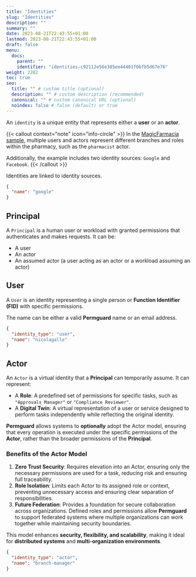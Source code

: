 ```yaml
---
title: "Identities"
slug: "Identities"
description: ""
summary: ""
date: 2023-08-21T22:43:55+01:00
lastmod: 2023-08-21T22:43:55+01:00
draft: false
menu:
  docs:
    parent: ""
    identifier: "identities-c92112e56e385ee44401f0bfb5d67e76"
weight: 2202
toc: true
seo:
  title: "" # custom title (optional)
  description: "" # custom description (recommended)
  canonical: "" # custom canonical URL (optional)
  noindex: false # false (default) or true
---
```


An `identity` is a unique entity that represents either a **user** or an **actor**.

{{< callout context="note" icon="info-circle" >}}
In the [MagicFarmacia sample](/docs/0.1.x/getting-started/hands-on-examples#integration-use-case-pharmacy-branch-management), multiple users and actors represent different branches and roles within the pharmacy, such as the `pharmacist` actor.

Additionally, the example includes two identity sources: `Google` and `Facebook`.
{{< /callout >}}

Identities are linked to identity sources.

```json
{
  "name": "google"
}
```

## Principal

A `Principal` is a human user or workload with granted permissions that authenticates and makes requests. It can be:

- A user
- An actor
- An assumed actor (a user acting as an actor or a workload assuming an actor)

## User

A `User` is an identity representing a single person or **Function Identifier (FID)** with specific permissions.

The name can be either a valid **Permguard** name or an email address.

```json
{
  "identity_type": "user",
  "name": "nicolagallo"
}
```

## Actor

An `Actor` is a virtual identity that a **Principal** can temporarily assume. It can represent:

- A **Role**: A predefined set of permissions for specific tasks, such as `"Approvals Manager"` or `"Compliance Reviewer"`.
- A **Digital Twin**: A virtual representation of a user or service designed to perform tasks independently while reflecting the original identity.

**Permguard** allows systems to **optionally** adopt the Actor model, ensuring that every operation is executed under the specific permissions of the **Actor**, rather than the broader permissions of the **Principal**.

### Benefits of the Actor Model

1. **Zero Trust Security**: Requires elevation into an Actor, ensuring only the necessary permissions are used for a task, reducing risk and ensuring full traceability.
2. **Role Isolation**: Limits each Actor to its assigned role or context, preventing unnecessary access and ensuring clear separation of responsibilities.
3. **Future Federation**: Provides a foundation for secure collaboration across organizations. Defined roles and permissions allow **Permguard** to support federated systems where multiple organizations can work together while maintaining security boundaries.

This model enhances **security, flexibility, and scalability**, making it ideal for **distributed systems** and **multi-organization environments**.

```json
{
  "identity_type": "actor",
  "name": "branch-manager"
}
```
